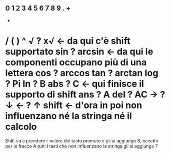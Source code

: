0
1
2
3
4
5
6
7
8
9
.
+
-
*
/
(
)
^
√ ? x√ <- da qui c'è shift supportato
sin ? arcsin <- da qui le componenti occupano più di una lettera
cos ? arccos
tan ? arctan
log ? Pi
ln ? B
abs ? C <- qui finisce il supporto di shift
ans ? A
del ? AC
→ ? ↓
← ? ↑
shift <- d'ora in poi non influenzano né la stringa né il calcolo
=

Shift va a prendere il valore del tasto premuto e gli si aggiunge 8, eccetto per le frecce
A tutti i tasti che non influenzano la stringa gli si aggiunge 7
